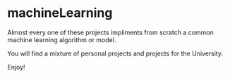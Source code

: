 # machineLearning

Almost every one of these projects impliments from scratch a common machine learning algorithm or model. 

You will find a mixture of personal projects and projects for the University.

Enjoy!

